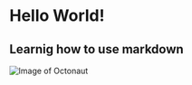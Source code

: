 # Hello World!

## Learnig how to use markdown 

![Image of Octonaut](https://octodex.github.com/images/octonaut.jpg)
